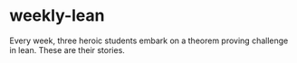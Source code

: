 # weekly-lean
Every week, three heroic students embark on a theorem proving challenge in lean. These are their stories. 
